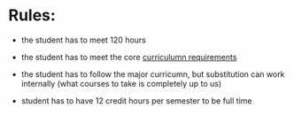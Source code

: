 # Rules:

* the student has to meet 120 hours

* the student has to meet the core [curriculumn requirements](https://my.uiw.edu/registrar/academics/corecurriculum.html)

* the student has to follow the major curricumn, but substitution can work internally (what courses to take is completely up to us)

* student has to have 12 credit hours per semester to be full time